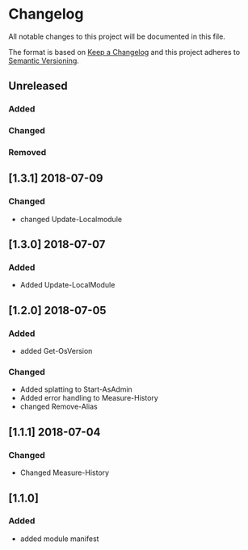# Changelog

All notable changes to this project will be documented in this file.

The format is based on [Keep a Changelog](http://keepachangelog.com/en/1.0.0/)
and this project adheres to [Semantic Versioning](http://semver.org/spec/v2.0.0.html).

## Unreleased

### Added

### Changed

### Removed

## [1.3.1] 2018-07-09

### Changed

- changed Update-Localmodule

## [1.3.0] 2018-07-07

### Added

- Added Update-LocalModule

## [1.2.0] 2018-07-05

### Added

- added Get-OsVersion

### Changed

- Added splatting to Start-AsAdmin
- Added error handling to Measure-History
- changed Remove-Alias

## [1.1.1] 2018-07-04

### Changed

- Changed Measure-History

## [1.1.0]

### Added

- added module manifest
